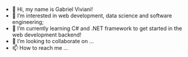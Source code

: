 - 👋 Hi, my name is Gabriel Viviani!
- 👀 I’m interested in web development, data science and software engineering;
- 🌱 I’m currently learning C# and .NET framework to get started in the web development backend!
- 💞️ I’m looking to collaborate on ...
- 📫 How to reach me ...

<!---
LordCaligo/LordCaligo is a ✨ special ✨ repository because its `README.md` (this file) appears on your GitHub profile.
You can click the Preview link to take a look at your changes.
--->
